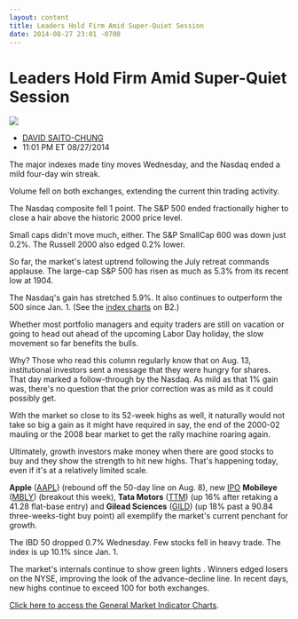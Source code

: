 ```yaml
---
layout: content
title: Leaders Hold Firm Amid Super-Quiet Session
date: 2014-08-27 23:01 -0700
---
```



Leaders Hold Firm Amid Super-Quiet Session
===========================================


![](https://www.investors.com/wp-content/uploads/ibd-migrated-images/MPv_140828_635447503880417875.png)

* [DAVID SAITO-CHUNG](https://www.investors.com/author/chungd/ "Posts by DAVID SAITO-CHUNG")
* 11:01 PM ET 08/27/2014




The major indexes made tiny moves Wednesday, and the Nasdaq ended a mild four-day win streak.

  

Volume fell on both exchanges, extending the current thin trading activity.

  

The Nasdaq composite fell 1 point. The S&P 500 ended fractionally higher to close a hair above the historic 2000 price level.

  

Small caps didn't move much, either. The S&P SmallCap 600 was down just 0.2%. The Russell 2000 also edged 0.2% lower.

  

So far, the market's latest uptrend following the July retreat commands applause. The large-cap S&P 500 has risen as much as 5.3% from its recent low at 1904.

  

The Nasdaq's gain has stretched 5.9%. It also continues to outperform the 500 since Jan. 1. (See the [index charts](www.investors.com/pdf/GMI_082814.pdf) on B2.)

  

Whether most portfolio managers and equity traders are still on vacation or going to head out ahead of the upcoming Labor Day holiday, the slow movement so far benefits the bulls.

  

Why? Those who read this column regularly know that on Aug. 13, institutional investors sent a message that they were hungry for shares. That day marked a follow-through by the Nasdaq. As mild as that 1% gain was, there's no question that the prior correction was as mild as it could possibly get.

  

With the market so close to its 52-week highs as well, it naturally would not take so big a gain as it might have required in say, the end of the 2000-02 mauling or the 2008 bear market to get the rally machine roaring again.

  

Ultimately, growth investors make money when there are good stocks to buy and they show the strength to hit new highs. That's happening today, even if it's at a relatively limited scale.

  

**Apple** ([AAPL](https://research.investors.com/quote.aspx?symbol=AAPL)) (rebound off the 50-day line on Aug. 8), new [IPO](http://news.investors.com/iponews.htm) **Mobileye** ([MBLY](https://research.investors.com/quote.aspx?symbol=MBLY)) (breakout this week), **Tata Motors** ([TTM](https://research.investors.com/quote.aspx?symbol=TTM)) (up 16% after retaking a 41.28 flat-base entry) and **Gilead Sciences** ([GILD](https://research.investors.com/quote.aspx?symbol=GILD)) (up 18% past a 90.84 three-weeks-tight buy point) all exemplify the market's current penchant for growth.

  

The IBD 50 dropped 0.7% Wednesday. Few stocks fell in heavy trade. The index is up 10.1% since Jan. 1.

  

The market's internals continue to show green lights . Winners edged losers on the NYSE, improving the look of the advance-decline line. In recent days, new highs continue to exceed 100 for both exchanges.

  

[Click here to access the General Market Indicator Charts](https://www.investors.com/pdf/GMI_082814.pdf).




